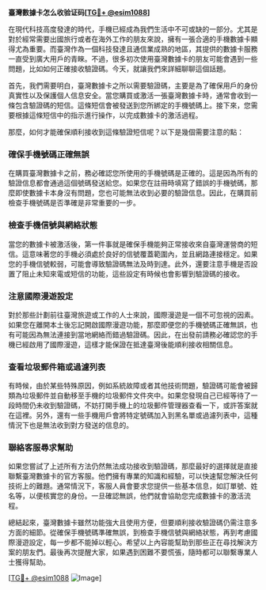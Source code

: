 **臺灣數據卡怎么收验证码[[TG💪+ @esim1088](https://t.me/s/esim1088)]**

在現代科技高度發達的時代，手機已經成為我們生活中不可或缺的一部分。尤其是對於經常需要出國旅行或者在海外工作的朋友來說，擁有一張合適的手機數據卡顯得尤為重要。而臺灣作為一個科技發達且通信業成熟的地區，其提供的數據卡服務一直受到廣大用戶的青睞。不過，很多初次使用臺灣數據卡的朋友可能會遇到一些問題，比如如何正確接收驗證碼。今天，就讓我們來詳細聊聊這個話題。

首先，我們需要明白，臺灣數據卡之所以需要驗證碼，主要是為了確保用戶的身份真實性以及保護個人信息安全。當您購買或激活一張臺灣數據卡時，通常會收到一條包含驗證碼的短信。這條短信會被發送到您所綁定的手機號碼上。接下來，您需要根據這條短信中的指示進行操作，以完成數據卡的激活過程。

那麼，如何才能確保順利接收到這條驗證短信呢？以下是幾個需要注意的點：

### 確保手機號碼正確無誤

在購買臺灣數據卡之前，務必確認您所使用的手機號碼是正確的。這是因為所有的驗證信息都會通過這個號碼發送給您。如果您在註冊時填寫了錯誤的手機號碼，那麼即使數據卡本身沒有問題，您也可能無法收到必要的驗證信息。因此，在購買前檢查手機號碼是否準確是非常重要的一步。

### 檢查手機信號與網絡狀態

當您的數據卡被激活後，第一件事就是確保手機能夠正常接收來自臺灣運營商的短信。這意味著您的手機必須處於良好的信號覆蓋範圍內，並且網路連接穩定。如果您的手機信號較弱，可能會導致驗證碼無法及時到達。此外，還要注意手機是否設置了阻止未知來電或短信的功能，這些設定有時候也會影響到驗證碼的接收。

### 注意國際漫遊設定

對於那些計劃前往臺灣旅遊或工作的人士來說，國際漫遊是一個不可忽視的因素。如果您在離開本土後忘記開啟國際漫遊功能，那麼即便您的手機號碼正確無誤，也有可能因為無法連接到當地網絡而錯過驗證碼。因此，在出發前請務必確認您的手機已經啟用了國際漫遊，這樣才能保證在抵達臺灣後能順利接收相關信息。

### 查看垃圾郵件箱或過濾列表

有時候，由於某些特殊原因，例如系統故障或者其他技術問題，驗證碼可能會被歸類為垃圾郵件並自動移至手機的垃圾郵件文件夾中。如果您發現自己已經等待了一段時間仍未收到驗證碼，不妨打開手機上的垃圾郵件管理器查看一下，或許答案就在這裡。另外，還有一些手機用戶會將特定號碼加入到黑名單或過濾列表中，這種情況下也是無法收到對方發送的信息的。

### 聯絡客服尋求幫助

如果您嘗試了上述所有方法仍然無法成功接收到驗證碼，那麼最好的選擇就是直接聯繫臺灣數據卡的官方客服。他們擁有專業的知識和經驗，可以快速幫您解決任何技術上的難題。通常情況下，客服人員會要求您提供一些基本信息，如訂單號、姓名等，以便核實您的身份。一旦確認無誤，他們就會協助您完成數據卡的激活流程。

總結起來，臺灣數據卡雖然功能強大且使用方便，但要順利接收驗證碼仍需注意多方面的細節。從確保手機號碼準確無誤，到檢查手機信號與網絡狀態，再到考慮國際漫遊設定，每一步都不能掉以輕心。希望以上內容能幫助到那些正在尋找解決方案的朋友們。最後再次提醒大家，如果遇到困難不要慌張，隨時都可以聯繫專業人士獲得幫助。

[[TG💪+ @esim1088](https://t.me/s/esim1088) ![Image](https://i.postimg.cc/4NQfJmqS/Snipaste-2025-05-13-00-14-12.png)]